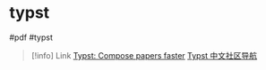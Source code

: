 # typst
#pdf #typst

> [!info] Link
> [Typst: Compose papers faster](https://typst.app/)
> [Typst 中文社区导航](https://typst-doc-cn.github.io/guide/)